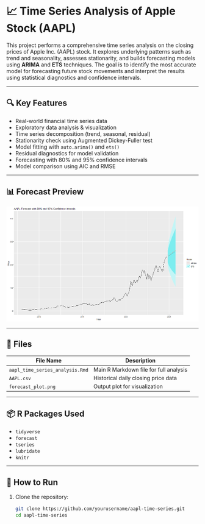 # 📈 Time Series Analysis of Apple Stock (AAPL)

This project performs a comprehensive time series analysis on the closing prices of Apple Inc. (AAPL) stock. It explores underlying patterns such as trend and seasonality, assesses stationarity, and builds forecasting models using **ARIMA** and **ETS** techniques. The goal is to identify the most accurate model for forecasting future stock movements and interpret the results using statistical diagnostics and confidence intervals.

---

## 🔍 Key Features

- Real-world financial time series data
- Exploratory data analysis & visualization
- Time series decomposition (trend, seasonal, residual)
- Stationarity check using Augmented Dickey-Fuller test
- Model fitting with `auto.arima()` and `ets()`
- Residual diagnostics for model validation
- Forecasting with 80% and 95% confidence intervals
- Model comparison using AIC and RMSE

---

## 📊 Forecast Preview

![Forecast Plot](https://github.com/Penod/AAPL-Time-Series-Analysis/blob/main/forecast_plot.png)

---

## 📁 Files

| File Name                              | Description                              |
|----------------------------------------|------------------------------------------|
| `aapl_time_series_analysis.Rmd`        | Main R Markdown file for full analysis   |
| `AAPL.csv`                             | Historical daily closing price data      |
| `forecast_plot.png`                    | Output plot for visualization            |

---

## 📦 R Packages Used

- `tidyverse`
- `forecast`
- `tseries`
- `lubridate`
- `knitr`

---

## 🧪 How to Run

1. Clone the repository:
   ```bash
   git clone https://github.com/yourusername/aapl-time-series.git
   cd aapl-time-series
